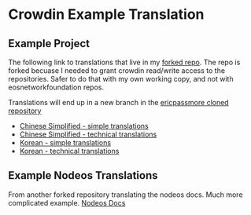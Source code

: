 # Crowdin Example Translation 

## Example Project 
The following link to translations that live in my [forked repo](https://github.com/ericpassmore/internationalization/tree/ericpassmore-working). The repo is forked becuase I needed to grant crowdin read/write access to the repositories. Safer to do that with my own working copy, and not with eosnetworkfoundation repos.  

Translations will end up in a new branch in the [ericpassmore cloned repository](https://github.com/ericpassmore/internationalization/tree/i10n-sample-translations)

* [Chinese Simplified - simple translations](https://crowdin.com/project/eos-demo/zh-CN#/internationalization%20%2F%20ericpassmore-working/SampleTranslations/simple)
* [Chinese Simplified - technical translations](https://crowdin.com/project/eos-demo/zh-CN#/internationalization%20%2F%20ericpassmore-working/SampleTranslations/technical)
* [Korean - simple translations](https://crowdin.com/project/eos-demo/ko#/internationalization%20%2F%20ericpassmore-working/SampleTranslations/simple)
* [Korean - technical translations](https://crowdin.com/project/eos-demo/ko#/internationalization%20%2F%20ericpassmore-working/SampleTranslations/technical)

## Example Nodeos Translations

From another forked repository translating the nodeos docs. Much more complicated example.
[Nodeos Docs](https://crowdin.com/project/ehp-docseosnetworkcom)
